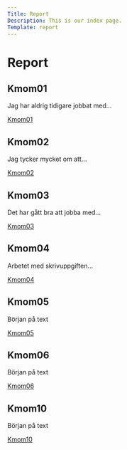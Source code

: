 ```yaml
---
Title: Report
Description: This is our index page.
Template: report
---
```


Report
===============================



<div class="kmom-box">
    <h2>Kmom01</h2>
    <p>Jag har aldrig tidigare jobbat med...</p>
    <a href="report/kmom01">
        <i class="fas fa-angle-right" aria-hidden="true"></i>
        <span class="sr-only">Kmom01</span>
    </a>
</div>

<div class="kmom-box">
    <h2>Kmom02</h2>
    <p>Jag tycker mycket om att...</p>
    <a href="report/kmom02">
        <i class="fas fa-angle-right" aria-hidden="true"></i>
        <span class="sr-only">Kmom02</span>
    </a>
</div>

<div class="kmom-box">
    <h2>Kmom03</h2>
    <p>Det har gått bra att jobba med...</p>
    <a href="report/kmom03">
        <i class="fas fa-angle-right" aria-hidden="true"></i>
        <span class="sr-only">Kmom03</span>
    </a>
</div>

<div class="kmom-box">
    <h2>Kmom04</h2>
    <p>Arbetet med skrivuppgiften...</p>
    <a href="report/kmom04">
        <i class="fas fa-angle-right" aria-hidden="true"></i>
        <span class="sr-only">Kmom04</span>
    </a>
</div>

<div class="kmom-box">
    <h2>Kmom05</h2>
    <p>Början på text</p>
    <a href="report/kmom05">
        <i class="fas fa-angle-right" aria-hidden="true"></i>
        <span class="sr-only">Kmom05</span>
    </a>
</div>

<div class="kmom-box">
    <h2>Kmom06</h2>
    <p>Början på text</p>
    <a href="report/kmom06">
        <i class="fas fa-angle-right" aria-hidden="true"></i>
        <span class="sr-only">Kmom06</span>
    </a>
</div>

<div class="kmom-box kmom-box10">
    <h2>Kmom10</h2>
    <p>Början på text</p>
    <a href="report/kmom10">
        <i class="fas fa-angle-right" aria-hidden="true"></i>
        <span class="sr-only">Kmom10</span>
    </a>
</div>
